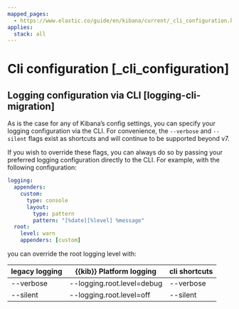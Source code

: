 ```yaml
---
mapped_pages:
  - https://www.elastic.co/guide/en/kibana/current/_cli_configuration.html
applies:
  stack: all
---
```


# Cli configuration [_cli_configuration]


## Logging configuration via CLI [logging-cli-migration] 

As is the case for any of Kibana’s config settings, you can specify your logging configuration via the CLI. For convenience, the `--verbose` and `--silent` flags exist as shortcuts and will continue to be supported beyond v7.

If you wish to override these flags, you can always do so by passing your preferred logging configuration directly to the CLI. For example, with the following configuration:

```yaml
logging:
  appenders:
    custom:
      type: console
      layout:
        type: pattern
        pattern: "[%date][%level] %message"
  root:
    level: warn
    appenders: [custom]
```

you can override the root logging level with:

| legacy logging | {{kib}} Platform logging | cli shortcuts |
| --- | --- | --- |
| --verbose | --logging.root.level=debug | --verbose |
| --silent | --logging.root.level=off | --silent |

